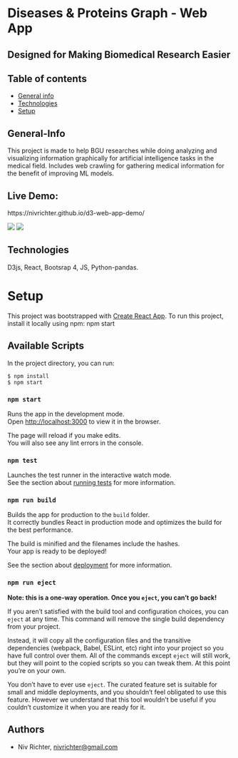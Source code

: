 
# Diseases & Proteins Graph - Web App
## Designed for Making Biomedical Research Easier


## Table of contents
* [General info](#general-info)
* [Technologies](#technologies)
* [Setup](#setup)

## General-Info
This project is made to help BGU researches while doing analyzing and visualizing information graphically for artificial intelligence tasks in the medical field.
Includes web crawling for gathering medical information for the benefit of improving ML models.

## Live Demo: 
<p>
  https://nivrichter.github.io/d3-web-app-demo/
</p>

![](https://media.giphy.com/media/SjcGbykvoufYJBXWOf/giphy.gif) 
![](https://media.giphy.com/media/52RgDLV0TRm1S93L9a/giphy.gif)

## Technologies
D3js, React, Bootsrap 4, JS, Python-pandas.

# Setup

This project was bootstrapped with [Create React App](https://github.com/facebook/create-react-app).
To run this project, install it locally using npm: npm start

## Available Scripts

In the project directory, you can run:
```
$ npm install
$ npm start
```

### `npm start`

Runs the app in the development mode.<br />
Open [http://localhost:3000](http://localhost:3000) to view it in the browser.

The page will reload if you make edits.<br />
You will also see any lint errors in the console.

### `npm test`

Launches the test runner in the interactive watch mode.<br />
See the section about [running tests](https://facebook.github.io/create-react-app/docs/running-tests) for more information.

### `npm run build`

Builds the app for production to the `build` folder.<br />
It correctly bundles React in production mode and optimizes the build for the best performance.

The build is minified and the filenames include the hashes.<br />
Your app is ready to be deployed!

See the section about [deployment](https://facebook.github.io/create-react-app/docs/deployment) for more information.

### `npm run eject`

**Note: this is a one-way operation. Once you `eject`, you can’t go back!**

If you aren’t satisfied with the build tool and configuration choices, you can `eject` at any time. This command will remove the single build dependency from your project.

Instead, it will copy all the configuration files and the transitive dependencies (webpack, Babel, ESLint, etc) right into your project so you have full control over them. All of the commands except `eject` will still work, but they will point to the copied scripts so you can tweak them. At this point you’re on your own.

You don’t have to ever use `eject`. The curated feature set is suitable for small and middle deployments, and you shouldn’t feel obligated to use this feature. However we understand that this tool wouldn’t be useful if you couldn’t customize it when you are ready for it.
## Authors
 * Niv Richter, nivrichter@gmail.com
